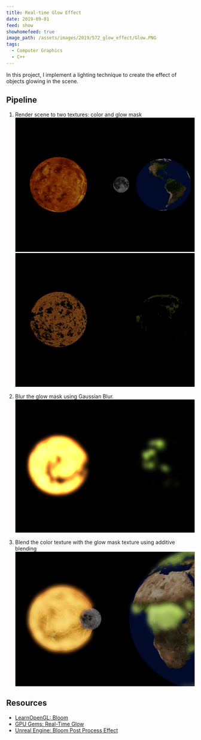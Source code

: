 ```yaml
---
title: Real-time Glow Effect
date: 2019-09-01
feed: show
showhomefeed: true
image_path: /assets/images/2019/572_glow_effect/Glow.PNG
tags:
  - Computer Graphics
  - C++
---
```


In this project, I implement a lighting technique to create the effect of objects glowing in the scene.

## Pipeline
1. Render scene to two textures: color and glow mask
	![Color Texture](/assets/images/2019/572_glow_effect/ColorTexture.PNG)
![Glow Mask](/assets/images/2019/572_glow_effect/GlowMaskTexture.PNG)

2. Blur the glow mask using Gaussian Blur.
![Glow mask with Gaussian Blur](/assets/images/2019/572_glow_effect/GlowMaskBlurredTexture.PNG)
3. Blend the color texture with the glow mask texture using additive blending
![Blended color texture and glow mask](/assets/images/2019/572_glow_effect/Glow.png)
## Resources
- [LearnOpenGL: Bloom](https://learnopengl.com/Advanced-Lighting/Bloom)
- [GPU Gems: Real-Time Glow](http://developer.download.nvidia.com/books/HTML/gpugems/gpugems_ch21.html)
- [Unreal Engine: Bloom Post Process Effect](https://docs.unrealengine.com/en-US/Engine/Rendering/PostProcessEffects/Bloom/index.html)